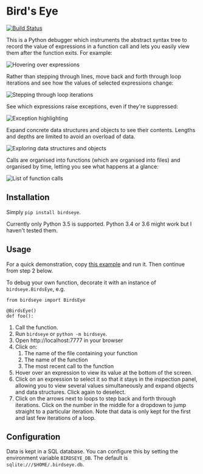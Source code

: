 # Bird's Eye

[![Build Status](https://travis-ci.org/alexmojaki/birdseye.svg?branch=master)](https://travis-ci.org/alexmojaki/birdseye)

This is a Python debugger which instruments the abstract syntax tree to record the value of expressions in a function call and lets you easily view them after the function exits. For example:

![Hovering over expressions](http://i.imgur.com/7tBGLgU.gif)

Rather than stepping through lines, move back and forth through loop iterations and see how the values of selected expressions change:

![Stepping through loop iterations](http://i.imgur.com/fZ0P8A1.gif)

See which expressions raise exceptions, even if they're suppressed:

![Exception highlighting](http://i.imgur.com/UxqDyIL.png)

Expand concrete data structures and objects to see their contents. Lengths and depths are limited to avoid an overload of data.

![Exploring data structures and objects](http://i.imgur.com/PfmqZnT.png)

Calls are organised into functions (which are organised into files) and organised by time, letting you see what happens at a glance:

![List of function calls](http://i.imgur.com/7PCQPeN.png)

## Installation

Simply `pip install birdseye`.

Currently only Python 3.5 is supported. Python 3.4 or 3.6 might work but I haven't tested them.

## Usage

For a quick demonstration, copy [this example](https://github.com/alexmojaki/birdseye/blob/master/example_usage.py) and run it. Then continue from step 2 below.

To debug your own function, decorate it with an instance of `birdseye.BirdsEye`, e.g.

```
from birdseye import BirdsEye

@BirdsEye()
def foo():
```

1. Call the function.
2. Run `birdseye` or `python -m birdseye`.
3. Open http://localhost:7777 in your browser
4. Click on:
    1. The name of the file containing your function
    2. The name of the function
    3. The most recent call to the function
5. Hover over an expression to view its value at the bottom of the screen.
6. Click on an expression to select it so that it stays in the inspection panel, allowing you to view several values simultaneously and expand objects and data structures. Click again to deselect.
7. Click on the arrows next to loops to step back and forth through iterations. Click on the number in the middle for a dropdown to jump straight to a particular iteration. Note that data is only kept for the first and last few iterations of a loop.

## Configuration

Data is kept in a SQL database. You can configure this by setting the environment variable `BIRDSEYE_DB`. The default is `sqlite:///$HOME/.birdseye.db`.
